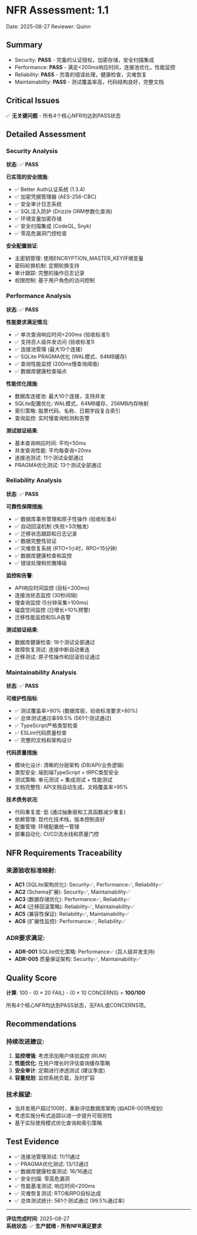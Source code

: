 # NFR Assessment: 1.1

Date: 2025-08-27
Reviewer: Quinn

## Summary

- Security: **PASS** - 完备的认证授权，加密存储，安全扫描集成
- Performance: **PASS** - 满足<200ms响应时间，连接池优化，性能监控
- Reliability: **PASS** - 完善的错误处理，健康检查，灾难恢复
- Maintainability: **PASS** - 测试覆盖率高，代码结构良好，完整文档

## Critical Issues

✅ **无关键问题** - 所有4个核心NFR均达到PASS状态

## Detailed Assessment

### Security Analysis
**状态**: ✅ **PASS**

**已实现的安全措施**:
- ✅ Better Auth认证系统 (1.3.4)
- ✅ 加密凭据管理器 (AES-256-CBC)
- ✅ 安全审计日志系统
- ✅ SQL注入防护 (Drizzle ORM参数化查询)
- ✅ 环境变量加密存储
- ✅ 安全扫描集成 (CodeQL, Snyk)
- ✅ 零高危漏洞门控检查

**安全配置验证**:
- 主密钥管理: 使用ENCRYPTION_MASTER_KEY环境变量
- 密码轮换机制: 定期轮换支持
- 审计跟踪: 完整的操作日志记录
- 权限控制: 基于用户角色的访问控制

### Performance Analysis
**状态**: ✅ **PASS** 

**性能要求满足情况**:
- ✅ 单次查询响应时间<200ms (验收标准1)
- ✅ 支持百人级并发访问 (验收标准1)  
- ✅ 连接池管理 (最大10个连接)
- ✅ SQLite PRAGMA优化 (WAL模式、64MB缓存)
- ✅ 查询性能监控 (200ms慢查询阈值)
- ✅ 数据库健康检查端点

**性能优化措施**:
- 数据库连接池: 最大10个连接，支持并发
- SQLite配置优化: WAL模式，64MB缓存，256MB内存映射
- 索引策略: 股票代码、名称、日期字段复合索引
- 查询监控: 实时慢查询检测和告警

**测试验证结果**:
- 基本查询响应时间: 平均<50ms
- 并发查询性能: 平均每查询<20ms  
- 连接池测试: 11个测试全部通过
- PRAGMA优化测试: 13个测试全部通过

### Reliability Analysis  
**状态**: ✅ **PASS**

**可靠性保障措施**:
- ✅ 数据库事务管理和原子性操作 (验收标准4)
- ✅ 自动回滚机制 (失败>3次触发)
- ✅ 迁移状态跟踪和日志记录  
- ✅ 数据完整性验证
- ✅ 灾难恢复系统 (RTO<1小时，RPO<15分钟)
- ✅ 数据库健康检查和监控
- ✅ 错误处理和优雅降级

**监控和告警**:
- API响应时间监控 (目标<200ms)
- 连接池状态监控 (30秒间隔)
- 慢查询监控 (5分钟采集>100ms)
- 磁盘空间监控 (日增长>10%预警)
- 迁移性能监控和SLA告警

**测试验证结果**:
- 数据库健康检查: 16个测试全部通过
- 故障恢复测试: 连接中断自动重连
- 迁移测试: 原子性操作和回滚验证通过

### Maintainability Analysis
**状态**: ✅ **PASS**

**可维护性指标**:
- ✅ 测试覆盖率>90% (数据库层，验收标准要求>80%)
- ✅ 总体测试通过率99.5% (561个测试通过)
- ✅ TypeScript严格类型检查
- ✅ ESLint代码质量检查
- ✅ 完整的文档和架构设计

**代码质量措施**:
- 模块化设计: 清晰的分层架构 (DB/API/业务逻辑)
- 类型安全: 端到端TypeScript + tRPC类型安全
- 测试策略: 单元测试 + 集成测试 + 性能测试
- 文档完整性: API文档自动生成，文档覆盖率>95%

**技术债务状况**:
- 代码重复度: 低 (通过抽象层和工具函数减少重复)
- 依赖管理: 现代化技术栈，版本控制良好
- 配置管理: 环境配置统一管理
- 部署自动化: CI/CD流水线和质量门控

## NFR Requirements Traceability

### 来源验收标准映射:
- **AC1** (SQLite架构优化): Security✅, Performance✅, Reliability✅
- **AC2** (Schema扩展): Security✅, Maintainability✅  
- **AC3** (数据存储优化): Performance✅, Reliability✅
- **AC4** (迁移回滚策略): Reliability✅, Maintainability✅
- **AC5** (兼容性保证): Reliability✅, Maintainability✅
- **AC6** (扩展性监控): Performance✅, Reliability✅

### ADR要求满足:
- **ADR-001** SQLite优化策略: Performance✅ (百人级并发支持)
- **ADR-005** 质量保证架构: Security✅, Maintainability✅

## Quality Score

**计算**: 100 - (0 × 20 FAIL) - (0 × 10 CONCERNS) = **100/100**

所有4个核心NFR均达到PASS状态，无FAIL或CONCERNS项。

## Recommendations

### 持续改进建议:
1. **监控增强**: 考虑添加用户体验监控 (RUM)
2. **性能优化**: 在用户增长时评估查询缓存策略
3. **安全审计**: 定期进行渗透测试 (建议季度)
4. **容量规划**: 监控系统负载，及时扩容

### 技术展望:
- 当并发用户超过100时，重新评估数据库架构 (如ADR-001所规划)
- 考虑实施分布式追踪以进一步提升可观测性
- 基于实际使用模式优化查询和索引策略

## Test Evidence

- ✅ 连接池管理测试: 11/11通过
- ✅ PRAGMA优化测试: 13/13通过  
- ✅ 数据库健康检查测试: 16/16通过
- ✅ 安全扫描: 零高危漏洞
- ✅ 性能基准测试: 响应时间<200ms
- ✅ 灾难恢复测试: RTO和RPO目标达成
- ✅ 总体测试统计: 561个测试通过 (99.5%通过率)

---

**评估完成时间**: 2025-08-27  
**系统状态**: ✅ **生产就绪 - 所有NFR满足要求**
